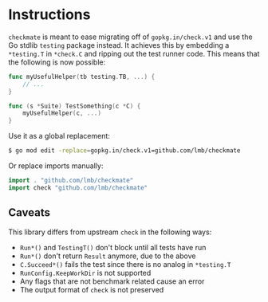 Instructions
============

`checkmate` is meant to ease migrating off of `gopkg.in/check.v1`
and use the Go stdlib `testing` package instead. It achieves this by embedding
a `*testing.T` in `*check.C` and ripping out the test runner code. This means
that the following is now possible:

```go
func myUsefulHelper(tb testing.TB, ...) {
    // ...
}

func (s *Suite) TestSomething(c *C) {
    myUsefulHelper(c, ...)
}
```

Use it as a global replacement:

```sh
$ go mod edit -replace=gopkg.in/check.v1=github.com/lmb/checkmate
```

Or replace imports manually:

```go
import . "github.com/lmb/checkmate"
import check "github.com/lmb/checkmate"
```

## Caveats

This library differs from upstream `check` in the following ways:

* `Run*()` and `TestingT()` don't block until all tests have run
* `Run*()` don't return `Result` anymore, due to the above
* `C.Succeed*()` fails the test since there is no analog in `*testing.T`
* `RunConfig.KeepWorkDir` is not supported
* Any flags that are not benchmark related cause an error
* The output format of `check` is not preserved

